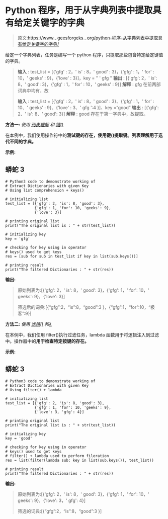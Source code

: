 # Python 程序，用于从字典列表中提取具有给定关键字的字典

> 原文:[https://www . geesforgeks . org/python-程序-从字典列表中提取具有给定关键字的字典/](https://www.geeksforgeeks.org/python-program-to-extract-dictionaries-with-given-key-from-a-list-of-dictionaries/)

给定一个字典列表，任务是编写一个 python 程序，只提取那些包含特定给定键值的字典。

> **输入** : test_list = [{'gfg' : 2，' is' : 8，' good' : 3}，{'gfg' : 1，' for' : 10，' geeks' : 9}，{'love' : 3}]，key = " ' gfg "
> **输出** : [{'gfg': 2，' is': 8，' good': 3}，{'gfg' : 1，' for' : 10，' geeks' : 9}]
> **解释** : gfg 在前两部词典中均有，故
> 
> **输入** : test_list = [{'gfg' : 2，' is' : 8，' good' : 3}、{'gfg' : 1，' for' : 10、' geeks' : 9}、{'love' : 3、' gfg ':4 }]、key =“good”
> **输出** : [{'gfg': 2、' is': 8、' good': 3}]
> **解释** : good 存在于第一字典中，故提取。

**方法一:** *使用* [*列表理解*](https://www.geeksforgeeks.org/python-list-comprehension/#:~:text=List%20comprehensions%20are%20used%20for,to%20iterate%20over%20each%20element.) *和* [*键()*](https://www.geeksforgeeks.org/python-dictionary-keys-method/)

在本例中，我们使用操作符中的**测试键的存在，使用键()提取键。列表理解用于迭代不同的字典。**

**示例:**

## 蟒蛇 3

```
# Python3 code to demonstrate working of
# Extract Dictionaries with given Key
# Using list comprehension + keys()

# initializing list
test_list = [{'gfg': 2, 'is': 8, 'good': 3},
             {'gfg': 1, 'for': 10, 'geeks': 9},
             {'love': 3}]

# printing original list
print("The original list is : " + str(test_list))

# initializing key
key = 'gfg'

# checking for key using in operator
# keys() used to get keys
res = [sub for sub in test_list if key in list(sub.keys())]

# printing result
print("The filtered Dictionaries : " + str(res))
```

**输出:**

> 原始列表为:[{'gfg': 2，' is': 8，' good': 3}，{'gfg': 1，' for': 10，' geeks': 9}，{'love': 3}]
> 
> 筛选后的词典:[{“gfg”:2，“is”:8，“good”:3 }，{“gfg”:1，“for”:10，“极客”:9}]

**方法二:** *使用* [*滤镜()*](https://www.geeksforgeeks.org/filter-in-python/) *和*[*λ*](https://www.geeksforgeeks.org/python-lambda/)

在本例中，我们使用 filter()执行过滤任务，lambda 函数用于将逻辑注入到过滤中。操作器中的**用于检查特定按键的存在。**

**示例:**

## 蟒蛇 3

```
# Python3 code to demonstrate working of
# Extract Dictionaries with given Key
# Using filter() + lambda

# initializing list
test_list = [{'gfg': 2, 'is': 8, 'good': 3},
             {'gfg': 1, 'for': 10, 'geeks': 9},
             {'love': 3, 'gfg': 4}]

# printing original list
print("The original list is : " + str(test_list))

# initializing key
key = 'good'

# checking for key using in operator
# keys() used to get keys
# filter() + lambda used to perform fileration
res = list(filter(lambda sub: key in list(sub.keys()), test_list))

# printing result
print("The filtered Dictionaries : " + str(res))
```

**输出:**

> 原始列表为:[{'gfg': 2，' is': 8，' good': 3}，{'gfg': 1，' for': 10，' geeks': 9}，{'love': 3，' gfg': 4}]
> 
> 筛选的词典:[{“gfg”:2，“is”:8，“good”:3 }]